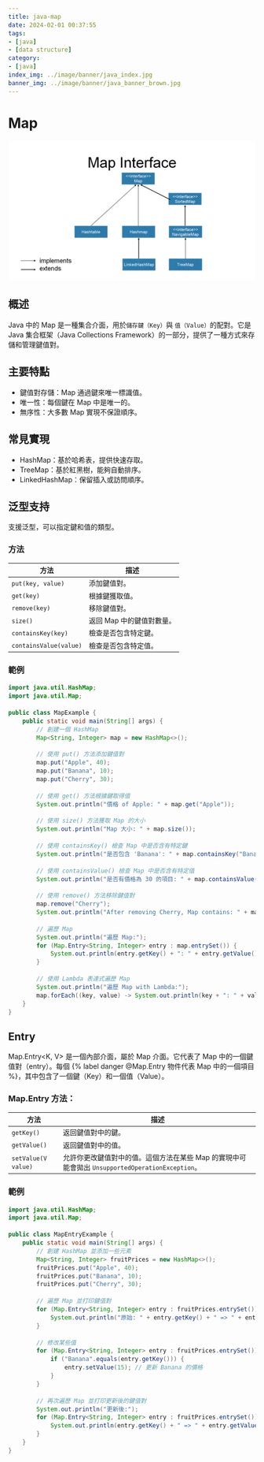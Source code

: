 ```yaml
---
title: java-map
date: 2024-02-01 00:37:55
tags:
- [java]
- [data structure]
category:
- [java]
index_img: ../image/banner/java_index.jpg
banner_img: ../image/banner/java_banner_brown.jpg
---
```

# Map
![img.png](../image/map_interface.png)
## 概述

Java 中的 Map 是一種集合介面，用於`儲存鍵（Key）`與 `值（Value）`的配對。它是 Java 集合框架（Java Collections
Framework）的一部分，提供了一種方式來存儲和管理鍵值對。

## 主要特點

- 鍵值對存儲：Map 通過鍵來唯一標識值。
- 唯一性：每個鍵在 Map 中是唯一的。
- 無序性：大多數 Map 實現不保證順序。

## 常見實現

- HashMap：基於哈希表，提供快速存取。
- TreeMap：基於紅黑樹，能夠自動排序。
- LinkedHashMap：保留插入或訪問順序。

## 泛型支持

支援泛型，可以指定鍵和值的類型。

### 方法

| 方法            | 描述                     |
|-----------------|-------------------------|
| `put(key, value)` | 添加鍵值對。             |
| `get(key)`      | 根據鍵獲取值。           |
| `remove(key)`   | 移除鍵值對。             |
| `size()`        | 返回 Map 中的鍵值對數量。 |
| `containsKey(key)` | 檢查是否包含特定鍵。     |
| `containsValue(value)` | 檢查是否包含特定值。   |

### 範例

```java
import java.util.HashMap;
import java.util.Map;

public class MapExample {
    public static void main(String[] args) {
        // 創建一個 HashMap
        Map<String, Integer> map = new HashMap<>();

        // 使用 put() 方法添加鍵值對
        map.put("Apple", 40);
        map.put("Banana", 10);
        map.put("Cherry", 30);

        // 使用 get() 方法根據鍵取得值
        System.out.println("價格 of Apple: " + map.get("Apple"));

        // 使用 size() 方法獲取 Map 的大小
        System.out.println("Map 大小: " + map.size());

        // 使用 containsKey() 檢查 Map 中是否含有特定鍵
        System.out.println("是否包含 'Banana': " + map.containsKey("Banana"));

        // 使用 containsValue() 檢查 Map 中是否含有特定值
        System.out.println("是否有價格為 30 的項目: " + map.containsValue(30));

        // 使用 remove() 方法移除鍵值對
        map.remove("Cherry");
        System.out.println("After removing Cherry, Map contains: " + map);

        // 遍歷 Map
        System.out.println("遍歷 Map:");
        for (Map.Entry<String, Integer> entry : map.entrySet()) {
            System.out.println(entry.getKey() + ": " + entry.getValue());
        }

        // 使用 Lambda 表達式遍歷 Map
        System.out.println("遍歷 Map with Lambda:");
        map.forEach((key, value) -> System.out.println(key + ": " + value));
    }
}

```

## Entry

Map.Entry<K, V> 是一個內部介面，屬於 Map 介面。它代表了 Map 中的一個鍵值對（entry）。每個 {% label danger @Map.Entry 物件代表
Map 中的一個項目 %}，其中包含了一個鍵（Key）和一個值（Value）。

### Map.Entry 方法：

| 方法                | 描述                                                                |
|---------------------|--------------------------------------------------------------------|
| `getKey()`          | 返回鍵值對中的鍵。                                                  |
| `getValue()`        | 返回鍵值對中的值。                                                  |
| `setValue(V value)` | 允許你更改鍵值對中的值。這個方法在某些 Map 的實現中可能會拋出 `UnsupportedOperationException`。 |


### 範例
```java
import java.util.HashMap;
import java.util.Map;

public class MapEntryExample {
    public static void main(String[] args) {
        // 創建 HashMap 並添加一些元素
        Map<String, Integer> fruitPrices = new HashMap<>();
        fruitPrices.put("Apple", 40);
        fruitPrices.put("Banana", 10);
        fruitPrices.put("Cherry", 30);

        // 遍歷 Map 並打印鍵值對
        for (Map.Entry<String, Integer> entry : fruitPrices.entrySet()) {
            System.out.println("原始: " + entry.getKey() + " => " + entry.getValue());
        }

        // 修改某些值
        for (Map.Entry<String, Integer> entry : fruitPrices.entrySet()) {
            if ("Banana".equals(entry.getKey())) {
                entry.setValue(15); // 更新 Banana 的價格
            }
        }

        // 再次遍歷 Map 並打印更新後的鍵值對
        System.out.println("更新後:");
        for (Map.Entry<String, Integer> entry : fruitPrices.entrySet()) {
            System.out.println(entry.getKey() + " => " + entry.getValue());
        }
    }
}

```